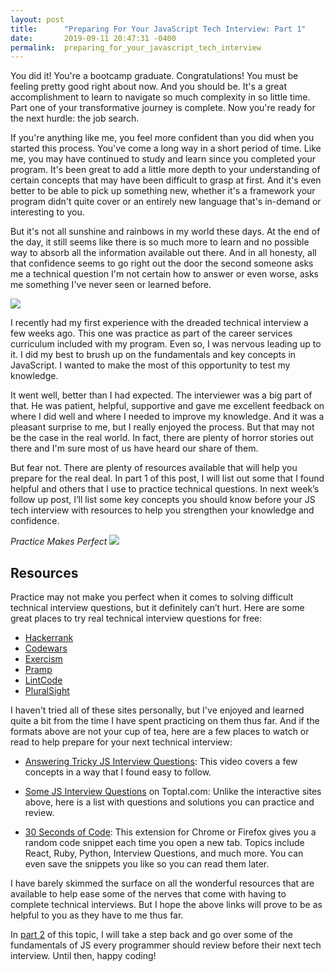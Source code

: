 ```yaml
---
layout: post
title:      "Preparing For Your JavaScript Tech Interview: Part 1"
date:       2019-09-11 20:47:31 -0400
permalink:  preparing_for_your_javascript_tech_interview
---
```



You did it!  You're a bootcamp graduate.  Congratulations!  You must be feeling pretty good right about now.  And you should be.  It's a great accomplishment to learn to navigate so much complexity in so little time.  Part one of your transformative journey is complete.  Now you're ready for the next hurdle: the job search.

If you're anything like me, you feel more confident than you did when you started this process.  You've come a long way in a short period of time.  Like me, you may have continued to study and learn since you completed your program.  It's been great to add a little more depth to your understanding of certain concepts that may have been difficult to grasp at first.  And it's even better to be able to pick up something new, whether it's a framework your program didn't quite cover or an entirely new language that's in-demand or interesting to you.  

But it's not all sunshine and rainbows in my world these days.  At the end of the day, it still seems like there is so much more to learn and no possible way to absorb all the information available out there.  And in all honesty, all that confidence seems to go right out the door the second someone asks me a technical question I'm not certain how to answer or even worse, asks me something I've never seen or learned before.  

![](https://sayingimages.com/wp-content/uploads/i-sort-of-know-graduation-meme.jpg)

I recently had my first experience with the dreaded technical interview a few weeks ago.  This one was practice as part of the career services curriculum included with my program.  Even so, I was nervous leading up to it.  I did my best to brush up on the fundamentals and key concepts in JavaScript.  I wanted to make the most of this opportunity to test my knowledge.  

It went well, better than I had expected.  The interviewer was a big part of that.  He was patient, helpful, supportive and gave me excellent feedback on where I did well and where I needed to improve my knowledge.  And it was a pleasant surprise to me, but I really enjoyed the process.  But that may not be the case in the real world.  In fact, there are plenty of horror stories out there and I'm sure most of us have heard our share of them.  

But fear not.  There are plenty of resources available that will help you prepare for the real deal.  In part 1 of this post, I will list out some that I found helpful and others that I use to practice technical questions.  In next week’s follow up post, I’ll list some key concepts you should know before your JS tech interview with resources to help you strengthen your knowledge and confidence.  

*Practice Makes Perfect*
![](https://pi.tedcdn.com/r/talkstar-assets.s3.amazonaws.com/production/playlists/playlist_497/practice_makes_perfect_1200x627.jpg?quality=89&w=800)

## Resources

Practice may not make you perfect when it comes to solving difficult technical interview questions, but it definitely can’t hurt.  Here are some great places to try real technical interview questions for free:

* [Hackerrank](https://www.hackerrank.com/)
* [Codewars](https://www.codewars.com/)
* [Exercism](https://exercism.io/)
* [Pramp](https://www.pramp.com/)
* [LintCode](https://www.lintcode.com/en/)
* [PluralSight](https://www.pluralsight.com/customer/free-user)

I haven't tried all of these sites personally, but I've enjoyed and learned quite a bit from the time I have spent practicing on them thus far.  And if the formats above are not your cup of tea, here are a few places to watch or read to help prepare for your next technical interview:

* [Answering Tricky JS Interview Questions](https://www.youtube.com/watch?v=MY0UBGX2FtA): This video covers a few concepts in a way that I found easy to follow.

* [Some JS Interview Questions](https://www.toptal.com/javascript/interview-questions) on Toptal.com: Unlike the interactive sites above, here is a list with questions and solutions you can practice and review.

* [30 Seconds of Code](https://30secondsofknowledge.com/): This extension for Chrome or Firefox gives you a random code snippet each time you open a new tab.  Topics include React, Ruby, Python, Interview Questions, and much more.  You can even save the snippets you like so you can read them later.

I have barely skimmed the surface on all the wonderful resources that are available to help ease some of the nerves that come with having to complete technical interviews.  But I hope the above links will prove to be as helpful to you as they have to me thus far.

In [part 2](http://crackingthecode.net/preparing_for_your_javascript_tech_interview_part_2) of this topic, I will take a step back and go over some of the fundamentals of JS every programmer should review before their next tech interview.  Until then, happy coding!
